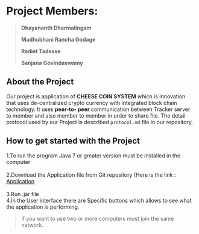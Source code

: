 # Project Members: 

>**Dhayananth Dharmalingam**
>
>**Madhubhani Rancha Godage**
>
>**Rediet Tadesse**
>
>**Sanjana Govindaswamy**

## About the Project

Our  project is application of **CHEESE COIN SYSTEM** which is Innovation that uses de-centralized crypto currency with integrated block chain technology. It uses **peer-to- peer** communication between Tracker server to member and also member to member in order to share file. The detail protocol used by our Project is described `protocol.md` file in our repository.

## How to get started with the Project
 
1.To run the program Java 7 or greater version must be installed in the computer <br/>  
2.Download the Application file from Git repository (Here is the link : [Application](https://github.com/UJM-INFO/2020-net-i) <br/>  
3.Run .jar file<br /> 
4.In the User interface there are Specific buttons  which allows to see what  the application is performing. <br /> 
> If you want to use two or more computers must join the same network.
